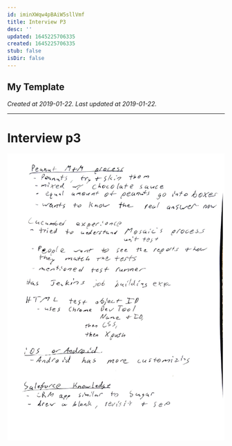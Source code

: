 ```yaml
---
id: iminXWqw4pBAiW5sllVmf
title: Interview P3
desc: ''
updated: 1645225706335
created: 1645225706335
stub: false
isDir: false
---
```

My Template
---

_Created at 2019-01-22._
_Last updated at 2019-01-22._




---

# Interview p3


![Interview p3.jpg](assets/Interview-p3.jpg)

